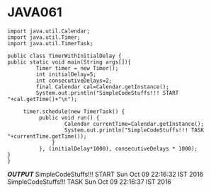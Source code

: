 # JAVA061
	import java.util.Calendar;
	import java.util.Timer;
	import java.util.TimerTask;

	public class TimerWithInitialDelay {
	public static void main(String args[]){
	         Timer timer = new Timer();
	         int initialDelay=5;
	         int consecutiveDelays=2;
	         final Calendar cal=Calendar.getInstance();
	         System.out.println("SimpleCodeStuffs!!! START "+cal.getTime()+"\n");
	         
	     timer.schedule(new TimerTask() {
	          public void run() {
	                  Calendar currentTime=Calendar.getInstance();
	                  System.out.println("SimpleCodeStuffs!!! TASK   "+currentTime.getTime());
	              }
	          }, (initialDelay*1000), consecutiveDelays * 1000);
	}
	}


***OUTPUT***
SimpleCodeStuffs!!! START Sun Oct 09 22:16:32 IST 2016
SimpleCodeStuffs!!! TASK   Sun Oct 09 22:16:37 IST 2016

